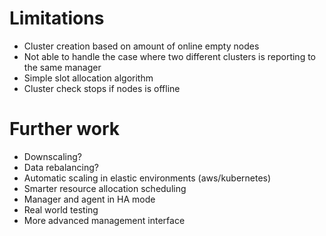 # Limitations

* Cluster creation based on amount of online empty nodes
* Not able to handle the case where two different clusters is reporting to the same manager
* Simple slot allocation algorithm
* Cluster check stops if nodes is offline

# Further work

* Downscaling?
* Data rebalancing?
* Automatic scaling in elastic environments (aws/kubernetes)
* Smarter resource allocation scheduling
* Manager and agent in HA mode
* Real world testing
* More advanced management interface